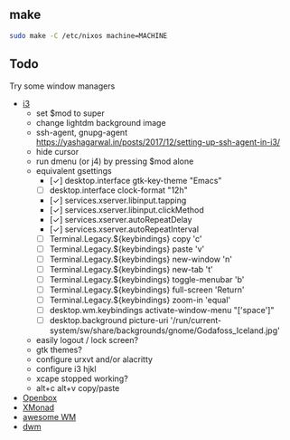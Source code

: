 ## make

``` sh
sudo make -C /etc/nixos machine=MACHINE
```

## Todo
Try some window managers
- [i3](https://i3wm.org)
  - set $mod to super
  - change lightdm background image
  - ssh-agent, gnupg-agent https://yashagarwal.in/posts/2017/12/setting-up-ssh-agent-in-i3/
  - hide cursor
  - run dmenu (or j4) by pressing $mod alone
  - equivalent gsettings
    - [✓] desktop.interface gtk-key-theme "Emacs"
    - [ ] desktop.interface clock-format "12h"
    - [✓] services.xserver.libinput.tapping
    - [✓] services.xserver.libinput.clickMethod
    - [✓] services.xserver.autoRepeatDelay
    - [✓] services.xserver.autoRepeatInterval
    - [ ] Terminal.Legacy.${keybindings} copy '<Ctrl><Alt>c'
    - [ ] Terminal.Legacy.${keybindings} paste '<Ctrl><Alt>v'
    - [ ] Terminal.Legacy.${keybindings} new-window '<Ctrl><Alt>n'
    - [ ] Terminal.Legacy.${keybindings} new-tab '<Ctrl><Alt>t'
    - [ ] Terminal.Legacy.${keybindings} toggle-menubar '<Ctrl><Alt>b'
    - [ ] Terminal.Legacy.${keybindings} full-screen '<Ctrl><Alt>Return'
    - [ ] Terminal.Legacy.${keybindings} zoom-in '<Ctrl>equal'
    - [ ] desktop.wm.keybindings activate-window-menu "['<Alt><Shift>space']"
    - [ ] desktop.background picture-uri '/run/current-system/sw/share/backgrounds/gnome/Godafoss_Iceland.jpg'
  - easily logout / lock screen?
  - gtk themes?
  - configure urxvt and/or alacritty
  - configure i3 hjkl
  - xcape stopped working?
  - alt+c alt+v copy/paste
- [Openbox](http://openbox.org/wiki/Main_Page)
- [XMonad](http://xmonad.org)
- [awesome WM](https://awesomewm.org)
- [dwm](https://dwm.suckless.org)
